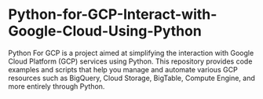 # Python-for-GCP-Interact-with-Google-Cloud-Using-Python
Python For GCP is a project aimed at simplifying the interaction with Google Cloud Platform (GCP) services using Python. This repository provides code examples and scripts that help you manage and automate various GCP resources such as BigQuery, Cloud Storage, BigTable, Compute Engine, and more entirely through Python.
